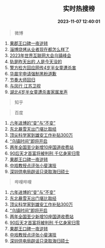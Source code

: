 <div align="center"><h2>实时热搜榜</h2><h4>2023-11-07 12:40:01</h4></div>

> 微博  

1. [果郡王口碑一夜逆转](https://s.weibo.com/weibo?q=%E6%9E%9C%E9%83%A1%E7%8E%8B%E5%8F%A3%E7%A2%91%E4%B8%80%E5%A4%9C%E9%80%86%E8%BD%AC&t=31&band_rank=1&Refer=top)<br />
2. [淄博烧烤从业者现在都怎么样了](https://s.weibo.com/weibo?q=%23%E6%B7%84%E5%8D%9A%E7%83%A7%E7%83%A4%E4%BB%8E%E4%B8%9A%E8%80%85%E7%8E%B0%E5%9C%A8%E9%83%BD%E6%80%8E%E4%B9%88%E6%A0%B7%E4%BA%86%23&t=31&band_rank=2&Refer=top)<br />
3. [2023年世界互联网大会乌镇峰会](https://s.weibo.com/weibo?q=%232023%E5%B9%B4%E4%B8%96%E7%95%8C%E4%BA%92%E8%81%94%E7%BD%91%E5%A4%A7%E4%BC%9A%E4%B9%8C%E9%95%87%E5%B3%B0%E4%BC%9A%23&t=31&band_rank=3&Refer=top)<br />
4. [轨是昨天出的 人是今天没的](https://s.weibo.com/weibo?q=%E8%BD%A8%E6%98%AF%E6%98%A8%E5%A4%A9%E5%87%BA%E7%9A%84%20%E4%BA%BA%E6%98%AF%E4%BB%8A%E5%A4%A9%E6%B2%A1%E7%9A%84&t=31&band_rank=4&Refer=top)<br />
5. [警方检方回应网传4岁半女童遭杀害](https://s.weibo.com/weibo?q=%23%E8%AD%A6%E6%96%B9%E6%A3%80%E6%96%B9%E5%9B%9E%E5%BA%94%E7%BD%91%E4%BC%A04%E5%B2%81%E5%8D%8A%E5%A5%B3%E7%AB%A5%E9%81%AD%E6%9D%80%E5%AE%B3%23&t=31&band_rank=5&Refer=top)<br />
6. [华晨宇申请强制黑粉道歉](https://s.weibo.com/weibo?q=%23%E5%8D%8E%E6%99%A8%E5%AE%87%E7%94%B3%E8%AF%B7%E5%BC%BA%E5%88%B6%E9%BB%91%E7%B2%89%E9%81%93%E6%AD%89%23&t=31&band_rank=6&Refer=top)<br />
7. [节奏大师回归](https://s.weibo.com/weibo?q=%E8%8A%82%E5%A5%8F%E5%A4%A7%E5%B8%88%E5%9B%9E%E5%BD%92&t=31&band_rank=7&Refer=top)<br />
8. [与凤行 江苏卫视](https://s.weibo.com/weibo?q=%E4%B8%8E%E5%87%A4%E8%A1%8C%20%E6%B1%9F%E8%8B%8F%E5%8D%AB%E8%A7%86&t=31&band_rank=8&Refer=top)<br />
9. [湖北4岁半女童遭杀害家属发声](https://s.weibo.com/weibo?q=%23%E6%B9%96%E5%8C%974%E5%B2%81%E5%8D%8A%E5%A5%B3%E7%AB%A5%E9%81%AD%E6%9D%80%E5%AE%B3%E5%AE%B6%E5%B1%9E%E5%8F%91%E5%A3%B0%23&t=31&band_rank=9&Refer=top)<br />

> 知乎  


> 百度  

1. [六年进博的“变”与“不变”](https://www.baidu.com/s?wd=%E5%85%AD%E5%B9%B4%E8%BF%9B%E5%8D%9A%E7%9A%84%E2%80%9C%E5%8F%98%E2%80%9D%E4%B8%8E%E2%80%9C%E4%B8%8D%E5%8F%98%E2%80%9D&sa=fyb_news&rsv_dl=fyb_news)<br />
2. [东北暴雪天出门堪比取经](https://www.baidu.com/s?wd=%E4%B8%9C%E5%8C%97%E6%9A%B4%E9%9B%AA%E5%A4%A9%E5%87%BA%E9%97%A8%E5%A0%AA%E6%AF%94%E5%8F%96%E7%BB%8F&sa=fyb_news&rsv_dl=fyb_news)<br />
3. [顶尖科学家到雄安工作补贴300万](https://www.baidu.com/s?wd=%E9%A1%B6%E5%B0%96%E7%A7%91%E5%AD%A6%E5%AE%B6%E5%88%B0%E9%9B%84%E5%AE%89%E5%B7%A5%E4%BD%9C%E8%A1%A5%E8%B4%B4300%E4%B8%87&sa=fyb_news&rsv_dl=fyb_news)<br />
4. [“乌镇时间”即将开启](https://www.baidu.com/s?wd=%E2%80%9C%E4%B9%8C%E9%95%87%E6%97%B6%E9%97%B4%E2%80%9D%E5%8D%B3%E5%B0%86%E5%BC%80%E5%90%AF&sa=fyb_news&rsv_dl=fyb_news)<br />
5. [两年全国至少新增10座国道收费站](https://www.baidu.com/s?wd=%E4%B8%A4%E5%B9%B4%E5%85%A8%E5%9B%BD%E8%87%B3%E5%B0%91%E6%96%B0%E5%A2%9E10%E5%BA%A7%E5%9B%BD%E9%81%93%E6%94%B6%E8%B4%B9%E7%AB%99&sa=fyb_news&rsv_dl=fyb_news)<br />
6. [90后天才首富将被判刑 千亿身家归零](https://www.baidu.com/s?wd=90%E5%90%8E%E5%A4%A9%E6%89%8D%E9%A6%96%E5%AF%8C%E5%B0%86%E8%A2%AB%E5%88%A4%E5%88%91+%E5%8D%83%E4%BA%BF%E8%BA%AB%E5%AE%B6%E5%BD%92%E9%9B%B6&sa=fyb_news&rsv_dl=fyb_news)<br />
7. [果郡王口碑一夜逆转](https://www.baidu.com/s?wd=%E6%9E%9C%E9%83%A1%E7%8E%8B%E5%8F%A3%E7%A2%91%E4%B8%80%E5%A4%9C%E9%80%86%E8%BD%AC&sa=fyb_news&rsv_dl=fyb_news)<br />
8. [中戏教授点评张小斐演技](https://www.baidu.com/s?wd=%E4%B8%AD%E6%88%8F%E6%95%99%E6%8E%88%E7%82%B9%E8%AF%84%E5%BC%A0%E5%B0%8F%E6%96%90%E6%BC%94%E6%8A%80&sa=fyb_news&rsv_dl=fyb_news)<br />
9. [深圳供电局辟谣只录取海归硕士](https://www.baidu.com/s?wd=%E6%B7%B1%E5%9C%B3%E4%BE%9B%E7%94%B5%E5%B1%80%E8%BE%9F%E8%B0%A3%E5%8F%AA%E5%BD%95%E5%8F%96%E6%B5%B7%E5%BD%92%E7%A1%95%E5%A3%AB&sa=fyb_news&rsv_dl=fyb_news)<br />

> 哔哩哔哩  

1. [六年进博的“变”与“不变”](https://www.baidu.com/s?wd=%E5%85%AD%E5%B9%B4%E8%BF%9B%E5%8D%9A%E7%9A%84%E2%80%9C%E5%8F%98%E2%80%9D%E4%B8%8E%E2%80%9C%E4%B8%8D%E5%8F%98%E2%80%9D&sa=fyb_news&rsv_dl=fyb_news)<br />
2. [东北暴雪天出门堪比取经](https://www.baidu.com/s?wd=%E4%B8%9C%E5%8C%97%E6%9A%B4%E9%9B%AA%E5%A4%A9%E5%87%BA%E9%97%A8%E5%A0%AA%E6%AF%94%E5%8F%96%E7%BB%8F&sa=fyb_news&rsv_dl=fyb_news)<br />
3. [顶尖科学家到雄安工作补贴300万](https://www.baidu.com/s?wd=%E9%A1%B6%E5%B0%96%E7%A7%91%E5%AD%A6%E5%AE%B6%E5%88%B0%E9%9B%84%E5%AE%89%E5%B7%A5%E4%BD%9C%E8%A1%A5%E8%B4%B4300%E4%B8%87&sa=fyb_news&rsv_dl=fyb_news)<br />
4. [“乌镇时间”即将开启](https://www.baidu.com/s?wd=%E2%80%9C%E4%B9%8C%E9%95%87%E6%97%B6%E9%97%B4%E2%80%9D%E5%8D%B3%E5%B0%86%E5%BC%80%E5%90%AF&sa=fyb_news&rsv_dl=fyb_news)<br />
5. [两年全国至少新增10座国道收费站](https://www.baidu.com/s?wd=%E4%B8%A4%E5%B9%B4%E5%85%A8%E5%9B%BD%E8%87%B3%E5%B0%91%E6%96%B0%E5%A2%9E10%E5%BA%A7%E5%9B%BD%E9%81%93%E6%94%B6%E8%B4%B9%E7%AB%99&sa=fyb_news&rsv_dl=fyb_news)<br />
6. [90后天才首富将被判刑 千亿身家归零](https://www.baidu.com/s?wd=90%E5%90%8E%E5%A4%A9%E6%89%8D%E9%A6%96%E5%AF%8C%E5%B0%86%E8%A2%AB%E5%88%A4%E5%88%91+%E5%8D%83%E4%BA%BF%E8%BA%AB%E5%AE%B6%E5%BD%92%E9%9B%B6&sa=fyb_news&rsv_dl=fyb_news)<br />
7. [果郡王口碑一夜逆转](https://www.baidu.com/s?wd=%E6%9E%9C%E9%83%A1%E7%8E%8B%E5%8F%A3%E7%A2%91%E4%B8%80%E5%A4%9C%E9%80%86%E8%BD%AC&sa=fyb_news&rsv_dl=fyb_news)<br />
8. [中戏教授点评张小斐演技](https://www.baidu.com/s?wd=%E4%B8%AD%E6%88%8F%E6%95%99%E6%8E%88%E7%82%B9%E8%AF%84%E5%BC%A0%E5%B0%8F%E6%96%90%E6%BC%94%E6%8A%80&sa=fyb_news&rsv_dl=fyb_news)<br />
9. [深圳供电局辟谣只录取海归硕士](https://www.baidu.com/s?wd=%E6%B7%B1%E5%9C%B3%E4%BE%9B%E7%94%B5%E5%B1%80%E8%BE%9F%E8%B0%A3%E5%8F%AA%E5%BD%95%E5%8F%96%E6%B5%B7%E5%BD%92%E7%A1%95%E5%A3%AB&sa=fyb_news&rsv_dl=fyb_news)<br />

